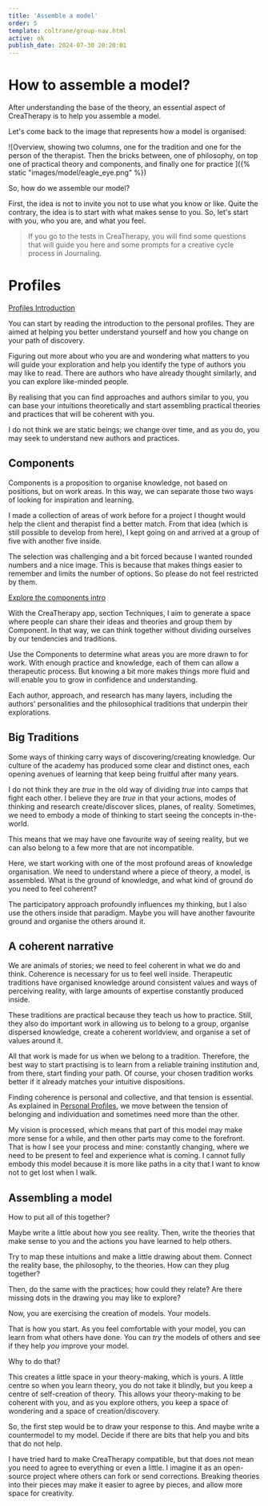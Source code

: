 ```yaml
---
title: 'Assemble a model'
order: 5
template: coltrane/group-nav.html
active: ok
publish_date: 2024-07-30 20:20:01
---
```


# How to assemble a model?

After understanding the base of the theory, an essential aspect of CreaTherapy is to help you assemble a model. 

Let's come back to the image that represents how a model is organised:

![Overview, showing two columns, one for the tradition and one for the person of the therapist. Then the bricks between, one of philosophy, on top one of practical theory and components, and finally one for practice ]({% static "images/model/eagle_eye.png" %})

So, how do we assemble our model?

First, the idea is not to invite you not to use what you know or like. Quite the contrary, the idea is to start with what makes sense to you. So, let's start with you, who you are, and what you feel. 

> If you go to the tests in CreaTherapy, you will find some questions that will guide you here and some prompts for a creative cycle process in Journaling. 

# Profiles

[Profiles Introduction]({Profiles/personal_profile/index.md})

You can start by reading the introduction to the personal profiles. They are aimed at helping you better understand yourself and how you change on your path of discovery. 

Figuring out more about who you are and wondering what matters to you will guide your exploration and help you identify the type of authors you may like to read. There are authors who have already thought similarly, and you can explore like-minded people.

By realising that you can find approaches and authors similar to you, you can base your intuitions theoretically and start assembling practical theories and practices that will be coherent with you. 

I do not think we are static beings; we change over time, and as you do, you may seek to understand new authors and practices. 

## Components

Components is a proposition to organise knowledge, not based on positions, but on work areas.  In this way, we can separate those two ways of looking for inspiration and learning. 

I made a collection of areas of work before for a project I thought would help the client and therapist find a better match. From that idea (which is still possible to develop from here), I kept going on and arrived at a group of five with another five inside. 

The selection was challenging and a bit forced because I wanted rounded numbers and a nice image. This is because that makes things easier to remember and limits the number of options. So please do not feel restricted by them. 

[Explore the components intro](Profiles/components/components_intro.md)

With the CreaTherapy app, section Techniques, I aim to generate a space where people can share their ideas and theories and group them by Component. In that way, we can think together without dividing ourselves by our tendencies and traditions. 

Use the Components to determine what areas you are more drawn to for work. With enough practice and knowledge, each of them can allow a therapeutic process. But knowing a bit more makes things more fluid and will enable you to grow in confidence and understanding.

Each author, approach, and research has many layers, including the authors' personalities and the philosophical traditions that underpin their explorations. 

## Big Traditions

Some ways of thinking carry ways of discovering/creating knowledge. Our culture of the academy has produced some clear and distinct ones, each opening avenues of learning that keep being fruitful after many years. 

I do not think they are *true* in the old way of dividing *true* into camps that fight each other. I believe they are *true* in that your actions, modes of thinking and research create/discover slices, planes, of reality. Sometimes, we need to embody a mode of thinking to start seeing the concepts in-the-world.

This means that we may have one favourite way of seeing reality, but we can also belong to a few more that are not incompatible. 

Here, we start working with one of the most profound areas of knowledge organisation. We need to understand where a piece of theory, a model, is assembled. What is the ground of knowledge, and what kind of ground do you need to feel coherent?

The participatory approach profoundly influences my thinking, but I also use the others inside that paradigm. Maybe you will have another favourite ground and organise the others around it. 

## A coherent narrative

We are animals of stories; we need to feel coherent in what we do and think. Coherence is necessary for us to feel well inside. Therapeutic traditions have organised knowledge around consistent values and ways of perceiving reality, with large amounts of expertise constantly produced inside. 

These traditions are practical because they teach us how to practice. Still, they also do important work in allowing us to belong to a group, organise dispersed knowledge, create a coherent worldview, and organise a set of values around it. 

All that work is made for us when we belong to a tradition. Therefore, the best way to start practising is to learn from a reliable training institution and, from there, start finding your path. Of course, your chosen tradition works better if it already matches your intuitive dispositions.

Finding coherence is personal and collective, and that tension is essential. As explained in [Personal Profiles](/Profiles/personal_profile/index.md), we move between the tension of belonging and individuation and sometimes need more than the other. 

My vision is processed, which means that part of this model may make more sense for a while, and then other parts may come to the forefront. That is how I see your process and mine: constantly changing, where we need to be present to feel and experience what is coming. I cannot fully embody this model because it is more like paths in a city that I want to know not to get lost when I walk. 

## Assembling a model

How to put all of this together?

Maybe write a little about how you see reality. Then, write the theories that make sense to you and the actions you have learned to help others. 

Try to map these intuitions and make a little drawing about them. Connect the reality base, the philosophy, to the theories. How can they plug together?

Then, do the same with the practices; how could they relate? Are there missing dots in the drawing you may like to explore?

Now, you are exercising the creation of models. Your models. 

That is how you start. As you feel comfortable with your model, you can learn from what others have done. You can *try* the models of others and see if they help *you* improve your model. 

Why to do that?

This creates a little space in your theory-making, which is yours. A little centre so when you learn theory, you do not take it blindly, but you keep a centre of self-creation of theory.   This allows your theory-making to be coherent with you, and as you explore others, you keep a space of wondering and a space of creation/discovery. 

So, the first step would be to draw your response to this. And maybe write a countermodel to my model.  Decide if there are bits that help you and bits that do not help. 

I have tried hard to make CreaTherapy compatible, but that does not mean you need to agree to everything or even a little. I imagine it as an open-source project where others can fork or send corrections. Breaking theories into their pieces may make it easier to agree by pieces, and allow more space for creativity. 

